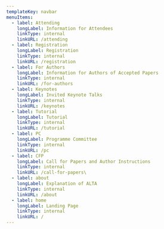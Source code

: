 ```yaml
---
templateKey: navbar
menuItems:
  - label: Attending
    longLabel: Information for Attendees
    linkType: internal
    linkURL: /attending
  - label: Registration
    longLabel: Registration
    linkType: internal
    linkURL: /registration
  - label: For Authors
    longLabel: Information for Authors of Accepted Papers
    linkType: internal
    linkURL: /for-authors
  - label: Keynotes
    longLabel: Invited Keynote Talks
    linkType: internal
    linkURL: /keynotes
  - label: Tutorial
    longLabel: Tutorial
    linkType: internal
    linkURL: /tutorial
  - label: PC
    longLabel: Programme Committee
    linkType: internal
    linkURL: /pc
  - label: CFP
    longLabel: Call for Papers and Author Instructions
    linkType: internal
    linkURL: /call-for-papers\
  - label: about
    longLabel: Explanation of ALTA
    linkType: internal
    linkURL: /about
  - label: home
    longLabel: Landing Page
    linkType: internal
    linkURL: /
---
```


